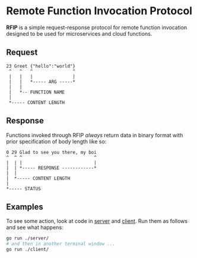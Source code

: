 # Remote Function Invocation Protocol

**RFIP** is a simple request-response protocol for remote function invocation
designed to be used for microservices and cloud functions.

## Request

```
23 Greet {"hello":"world"}
 ^   ^   ^               ^
 |   |   |               |
 |   |   *----- ARG -----*
 |   |
 |   *-- FUNCTION NAME
 |
 *----- CONTENT LENGTH
```

## Response

Functions invoked through RFIP _always_ return data in binary format with prior
specification of body length like so:

```
0 29 Glad to see you there, my boi
^  ^ ^                           ^
|  | |                           |
|  | *----- RESPONSE ------------*
|  |
|  *----- CONTENT LENGTH
|
*----- STATUS
```

## Examples

To see some action, look at code in [server](server/) and [client](client/). Run
them as follows and see what happens:

```bash
go run ./server/
# and then in another terminal window ...
go run ./client/
```
